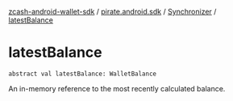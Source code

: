 [zcash-android-wallet-sdk](../../index.md) / [pirate.android.sdk](../index.md) / [Synchronizer](index.md) / [latestBalance](./latest-balance.md)

# latestBalance

`abstract val latestBalance: WalletBalance`

An in-memory reference to the most recently calculated balance.

